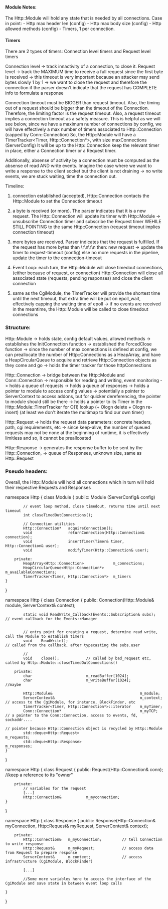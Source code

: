

#### Module Notes:

The Http::Module will hold any state that is needed by all connections.
Case in point:
	- Http max header len (config)
	- Http max body size (config)
	- Http allowed methods (config)
	- Timers, 1 per connection.



#### Timers

There are 2 types of timers: Connection level timers and Request level timers

Connection level -> track innactivity of a connection, to close it.
Request level -> track the MAXIMUM time to receive a full request since the first byte is received
	-> this timeout is very important because an attacker may send bytes slowly 1 by 1
	-> we want to close the request and therefore the connection if the parser doesn't indicate that the 
	request has COMPLETE info to formulate a response

Connection timeout must be BIGGER than request timeout.
Also, the timing out of a request should be bigger than the timeout of the Connection.
Therefore, the limiting factor is the request timeout.
Also, a request timeout implies a connection timeout as a safety measure. This is helpful
as we will see below, since we have a maximum number of connections by config, we will
have effectively a max number of timers associated to Http::Connection (capped by Conn::Connection)
So, the Http::Module will have a TimerTracker<Timer, Http::Connection*>, with size maxConnections (ServerConfig)
It will be up to the Http::Connection keep the relevant timer in place, either a Connection timer or a 
Request timer.

Additionally, absense of activity by a connection must be computed as the absense of read AND write events.
Imagine the case where we want to write a response to the client socket but the client is not draining
	-> no write events, we are stuck waiting, time the connection out.

Timeline:

1) connection established (accepted), Http::Connection contacts the Http::Module to set the Connection timeout
2) a byte is received (or more). The parser indicates that it is a new request. The Http::Connection
	will update its timer with Http::Module -> unsubscribe Connection timer and subscribe the Request timer
	WEHILE STILL POINTING to the same Http::Connection (request timeout implies connection timeout)
3) more bytes are received. Parser indicates that the request is fulfilled. 
	If the request has more bytes than \r\n\r\n then:
		new request -> update the timer to request-timeout (config)
	else
		no more requests in the pipeline, update the timer to the connection-timeout

4) Event Loop: each turn, the Http::Module will close timedout connections, (either because of request, or connection)
	Http::Connection will close all associated state (requests, pending responses) and close the client connection

5) same as the CgiModule, the TimerTracker will provide the shortest time until the next timeout, that extra time
	will be put on epoll_wait, effectively capping the waiting time of epoll
	-> if no events are received in the meantime, the Http::Module will be called to close timedout connections

### Structure:

Http::Module -> holds state, config default values, allowed methods
			-> establishes the InitConnection function
			-> established the ForcedClose function
			-> since the number of max connections is defined at config, we can
			preallocate the number of Http::Connections as a HeapArray, and have a HeapCircularQueue
			to acquire and retrieve Http::Connection objects as they come and go
			-> holds the timer tracker for those httpConnections

Http::Connection -> bridge between the Http::Module and Conn::Connection
				-> responsible for reading and writing, event monitoring
				-> holds a queue of requests
				-> holds a queue of responses
				-> holds a pointer to module to access config values
				-> potentially a pointer to ServerContext to access addons, but for quicker dereferencing, the pointer to module should
				still be there
				-> holds a pointer to its Timer in the Http::Module::TimerTracker for O(1) lookup (+ Ologn delete + Ologn re-insert)
					(at least we don't iterate the multimap to find our own timer)

Http::Request -> holds the request data parameters: concrete headers, path, cgi requirements, etc
				-> since keep-alive, the number of queued requests may not be none at the beginning of runtime, it is effectively limitless
					and so, it cannot be preallcoated

Http::Response -> generates the response buffer to be sent by the Http::Connection,
				-> queue of Responses, unknown size, same as Http::Request


### Pseudo headers:

Overall, the Http::Module will hold all connections which in turn will hold their respective Requests and Responses

namespace Http
{
	class Module
	{
		public:
			Module (ServerConfig& config)

			// event loop method, close timedout, returns time until next timeout
			int	closeTimedOutConnections();

			// Connection utilities
			Http::Connection* 	acquireConnection();
			void				returnConnection(Http::Connection& connection);
			void				insertTimer(Timer& timer, Http::Connection& user);
			void				modifyTimer(Http::Connection& user);

		private:
			HeapArray<Http::Connection>				m_connections;
			HeapCircularQueue<Http::Connection*>	m_availableConnections;
			TimerTracker<Timer, Http::Connection*>	m_timers
	}
}

namespace Http
{
	class Connection
	{
		public:
			Connection(Http::Module& module, ServerContext& context);

			static void ReadWrite_Callback(Events::Subscription& subs);  // event callback for the Events::Manager
			
			
			// entry point for creating a request, determine read write, call the Module to establish timers
			void	ReadWrite();											// called from the callback, after typecasting the subs.user

			//
			void	close();			// called by bad_request etc, called by Http::Module::closeTimedOutConnections()

		private:
			char 						m_readBuffer[1024];
			char						m_writeBuffer[1024];		//maybe

			Http::Module&										m_module;
			ServerContext&										m_context;			// access to the CgiModule, for instance, BlockFinder, etc
			TimerTracker<Timer, Http::Connection*>::iterator	m_myTimer;
			Conn::Connection*									m_myTCP;			// a pointer to the Conn::Connection, access to events, fd, sockaddr....
																					// pointer because Http::Connection object is recycled by Http::Module
			std::deque<Http::Request>							m_requests;
			std::deque<Http::Response>							m_responses;
	}
}

namespace Http
{
	class Request
	{
		public:
			Request(Http::Connection& conn);		//keep a reference to its "owner"



		private:
			// variables for the request
			[...]
			Http::Connection&			m_myconnection;
	}
}

namespace Http
{
	class Response
	{
		public:
			Response(Http::Connection& myConnection, Http::Request& myRequest, ServerContext& context);



		private:
			Http::Connection&	m_myConnection;			// tell Connection to write response
			Http::Request&		m_myRequest;			// access data from Request to prepare response
			ServerContext&		m_context;				// access infrastructure (CgiModule, BlockFinder)

			[...]

			//Some more variables here to access the interface of the CgiModule and save state in between event loop calls

	}
}